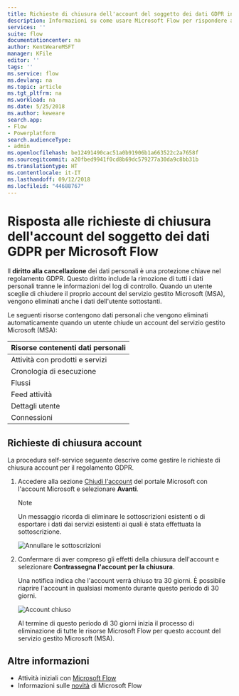 ```yaml
---
title: Richieste di chiusura dell'account del soggetto dei dati GDPR in Microsoft Flow per account del servizio gestito Microsoft (MSA) | Microsoft Docs
description: Informazioni su come usare Microsoft Flow per rispondere alle richieste di chiusura dell'account del soggetto dei dati GPDR per gli account Microsoft.
services: ''
suite: flow
documentationcenter: na
author: KentWeareMSFT
manager: KFile
editor: ''
tags: ''
ms.service: flow
ms.devlang: na
ms.topic: article
ms.tgt_pltfrm: na
ms.workload: na
ms.date: 5/25/2018
ms.author: keweare
search.app:
- Flow
- Powerplatform
search.audienceType:
- admin
ms.openlocfilehash: be12491490cac51a0b91906b1a663522c2a7658f
ms.sourcegitcommit: a20fbed9941f0cd8b69dc579277a30da9c8bb31b
ms.translationtype: HT
ms.contentlocale: it-IT
ms.lasthandoff: 09/12/2018
ms.locfileid: "44688767"
---
```

# <a name="responding-to-gdpr-data-subject-account-close-requests-for-microsoft-flow"></a>Risposta alle richieste di chiusura dell'account del soggetto dei dati GDPR per Microsoft Flow

Il **diritto alla cancellazione** dei dati personali è una protezione chiave nel regolamento GDPR. Questo diritto include la rimozione di tutti i dati personali tranne le informazioni del log di controllo. Quando un utente sceglie di chiudere il proprio account del servizio gestito Microsoft (MSA), vengono eliminati anche i dati dell'utente sottostanti.

Le seguenti risorse contengono dati personali che vengono eliminati automaticamente quando un utente chiude un account del servizio gestito Microsoft (MSA):

|Risorse contenenti dati personali|
|------|
|Attività con prodotti e servizi|
|Cronologia di esecuzione|
|Flussi|
|Feed attività|
|Dettagli utente|
|Connessioni|

## <a name="account-close-requests"></a>Richieste di chiusura account

La procedura self-service seguente descrive come gestire le richieste di chiusura account per il regolamento GDPR.

1. Accedere alla sezione [Chiudi l'account](http://go.microsoft.com/fwlink/?LinkId=523898) del portale Microsoft con l'account Microsoft e selezionare **Avanti**.

    > [!NOTE]
    > Un messaggio ricorda di eliminare le sottoscrizioni esistenti o di esportare i dati dai servizi esistenti ai quali è stata effettuata la sottoscrizione.
    >
    >

    ![Annullare le sottoscrizioni](./media/gdpr-dsr-delete-msa/accountclose.png)

1. Confermare di aver compreso gli effetti della chiusura dell'account e selezionare **Contrassegna l'account per la chiusura**.

    Una notifica indica che l'account verrà chiuso tra 30 giorni. È possibile riaprire l'account in qualsiasi momento durante questo periodo di 30 giorni.

    ![Account chiuso](./media/gdpr-dsr-delete-msa/accountclosed.png)

    Al termine di questo periodo di 30 giorni inizia il processo di eliminazione di tutte le risorse Microsoft Flow per questo account del servizio gestito Microsoft (MSA).

## <a name="learn-more"></a>Altre informazioni

* Attività iniziali con [Microsoft Flow](getting-started.md)
* Informazioni sulle [novità](release-notes.md) di Microsoft Flow
